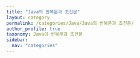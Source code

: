 ```yaml
---
title: "Java의 반복문과 조건문"
layout: category
permalink: /categories/Java/Java의 반복문과 조건문/
author_profile: true
taxonomy: Java의 반복문과 조건문
sidebar:
  nav: "categories"
---
```

